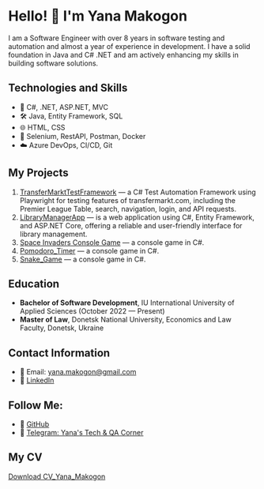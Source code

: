 # Hello! 👋 I'm Yana Makogon

I am a Software Engineer with over 8 years in software testing and automation and almost a year of experience in development. I have a solid foundation in Java and C# .NET and am actively enhancing my skills in building software solutions.

## Technologies and Skills
- 🔧 C#, .NET, ASP.NET, MVC
- 🛠 Java, Entity Framework, SQL
- 🌐 HTML, CSS
- 🔬 Selenium, RestAPI, Postman, Docker
- ☁️ Azure DevOps, CI/CD, Git

## My Projects
1. [TransferMarktTestFramework](https://github.com/yanamak89/TransferMarktTestFramework) — a C# Test Automation Framework using Playwright for testing features of transfermarkt.com, including the Premier League Table, search, navigation, login, and API requests.
2.  [LibraryManagerApp](https://github.com/yanamak89/LibraryManagerApp/tree/master) — is a web application using C#, Entity Framework, and ASP.NET Core, offering a reliable and user-friendly interface for library management.
3. [Space Invaders Console Game](https://github.com/yanamak89/SpaceInvidersGame) — a console game in C#.
4. [Pomodoro_Timer](https://github.com/yanamak89/Pomodoro_Timer) — a console game in C#.
5. [Snake_Game](https://github.com/yanamak89/Snake_Game) — a console game in C#.


## Education
- **Bachelor of Software Development**, IU International University of Applied Sciences (October 2022 — Present)
- **Master of Law**, Donetsk National University, Economics and Law Faculty, Donetsk, Ukraine

## Contact Information
- 📧 Email: yana.makogon@gmail.com
- 💼 [LinkedIn](https://www.linkedin.com/in/yana-mac/)

## Follow Me:
- 🐙 [GitHub](https://github.com/yanamak89)
- 📝 [Telegram: Yana's Tech & QA Corner](https://t.me/+4fc8JCCF6BlmNmNi)

## My CV
[Download CV_Yana_Makogon](https://github.com/yanamak89/yanamak89/blob/main/Yana_Makogon_-_Software_Engineer.pdf)
